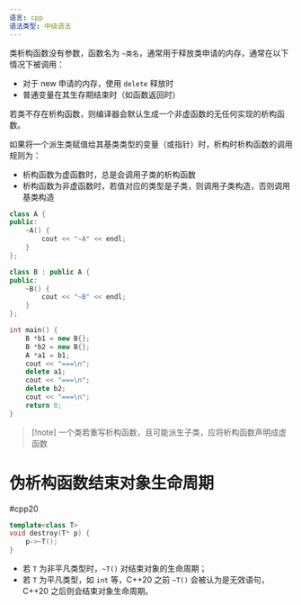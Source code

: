```yaml
---
语言: cpp
语法类型: 中级语法
---
```

类析构函数没有参数，函数名为 `~类名`，通常用于释放类申请的内存，通常在以下情况下被调用：
* 对于 new 申请的内存，使用 `delete` 释放时
* 普通变量在其生存期结束时（如函数返回时）

若类不存在析构函数，则编译器会默认生成一个非虚函数的无任何实现的析构函数。

如果将一个派生类赋值给其基类类型的变量（或指针）时，析构时析构函数的调用规则为：
* 析构函数为虚函数时，总是会调用子类的析构函数
* 析构函数为非虚函数时，若值对应的类型是子类，则调用子类构造，否则调用基类构造

```cpp
class A {
public:
    ~A() {
        cout << "~A" << endl;
    }
};

class B : public A {
public:
    ~B() {
        cout << "~B" << endl;
    }
};

int main() {
    B *b1 = new B{};
    B *b2 = new B{};
    A *a1 = b1;
    cout << "===\n";
    delete a1;
    cout << "===\n";
    delete b2;
    cout << "===\n";
    return 0;
}
```

> [!note] 一个类若重写析构函数，且可能派生子类，应将析构函数声明成虚函数
# 伪析构函数结束对象生命周期
#cpp20

```cpp
template<class T>
void destroy(T* p) {
    p->~T();
}
```

* 若 `T` 为非平凡类型时，`~T()` 对结束对象的生命周期；
* 若 `T` 为平凡类型，如 `int` 等，C++20 之前 `~T()` 会被认为是无效语句，C++20 之后则会结束对象生命周期。
